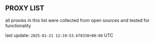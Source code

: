 ## PROXY LIST

all proxies in this list were collected from open sources and tested for functionality

last update: `2025-01-21 12:19:53.678330+00:00` UTC